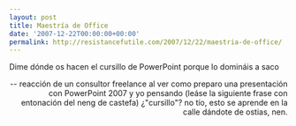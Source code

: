 ```yaml
---
layout: post
title: Maestría de Office
date: '2007-12-22T00:00:00+00:00'
permalink: http://resistancefutile.com/2007/12/22/maestria-de-office/
---
```

<p class="frase">Dime dónde os hacen el cursillo de PowerPoint porque lo domináis a saco</p><p align="right">-- reacción de un consultor freelance al ver como preparo una presentación con PowerPoint 2007 y yo pensando (leáse la siguiente frase con entonación del neng de castefa) ¿"cursillo"? no tío, esto se aprende en la calle dándote de ostias, nen.</p>
